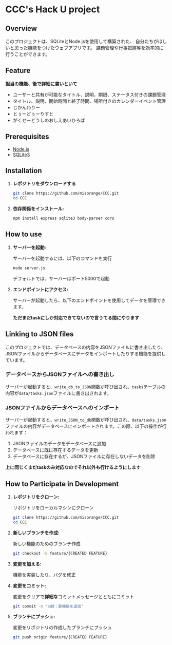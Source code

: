 # CCC's Hack U project

## Overview

このプロジェクトは、SQLiteとNode.jsを使用して構築された、
自分たちがほしいと思った機能をつけたウェブアプリです。
課題管理や行事把握等を効率的に行うことができます。

## Feature

**担当の機能、後で詳細に書いといて**
- ユーザーと共有が可能なタイトル、説明、期限、ステータス付きの課題管理
- タイトル、説明、開始時間と終了時間、場所付きのカレンダーイベント管理
- じかんわりー
- とぅーどぅーりすと
- がくせーどうしのおしえあいひろば

## Prerequisites

- [Node.js](https://nodejs.org/)
- [SQLite3](https://www.sqlite.org/index.html)

## Installation

1. **レポジトリをダウンロードする**

    ```sh
    git clone https://github.com/misorange/CCC.git
    cd CCC
    ```

2. **依存関係をインストール:**

    ```sh
    npm install express sqlite3 body-parser cors
    ```

## How to use

1. **サーバーを起動:**

    サーバーを起動するには、以下のコマンドを実行

    ```sh
    node server.js
    ```

    デフォルトでは、サーバーはポート5000で起動

2. **エンドポイントにアクセス:**

    サーバーが起動したら、以下のエンドポイントを使用してデータを管理できます。

    **ただまだtaskにしか対応できてないので言うてる間にやります**

## Linking to JSON files

このプロジェクトでは、データベースの内容をJSONファイルに書き出したり、JSONファイルからデータベースにデータをインポートしたりする機能を提供しています。

### データベースからJSONファイルへの書き出し

サーバーが起動すると、`write_db_to_JSON`関数が呼び出され、`tasks`テーブルの内容が`data/tasks.json`ファイルに書き出されます。

### JSONファイルからデータベースへのインポート

サーバーが起動すると、`write_JSON_to_db`関数が呼び出され、`data/tasks.json`ファイルの内容がデータベースにインポートされます。この際、以下の操作が行われます：

1. JSONファイルのデータをデータベースに追加
2. データベースに既に存在するデータを更新
3. データベースに存在するが、JSONファイルに存在しないデータを削除


**上に同じくまだtaskのみ対応なのでそれ以外も行けるようにします**

## How to Participate in Development
1. **レポジトリをクローン:**

    リポジトリをローカルマシンにクローン

    ```sh
    git clone https://github.com/misorange/CCC.git
    cd CCC
    ```

2. **新しいブランチを作成:**

    新しい機能のためのブランチ作成

    ```sh
    git checkout -b feature/{CREATED FEATURE}
    ```

3. **変更を加える:**

    機能を実装したり、バグを修正
    
4. **変更をコミット:**

    変更をクリアで**詳細な**コミットメッセージとともにコミット

    ```sh
    git commit -m 'add：新機能を追加'
    ```

5. **ブランチにプッシュ:**

    変更をリポジトリの作成したブランチにプッシュ

    ```sh
    git push origin feature/{CREATED FEATURE}
    ```
